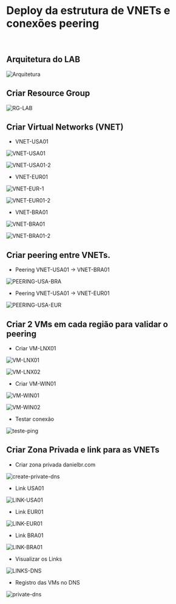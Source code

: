 # Deploy da estrutura de VNETs e conexões peering

&nbsp;
&nbsp;
&nbsp;
&nbsp;
&nbsp;

## Arquitetura do LAB

![Arquitetura](https://github.com/danielmagevski/azure-labs/assets/10622331/182fc597-6e07-4949-bd62-4fda465cf388)

## Criar Resource Group
![RG-LAB](https://github.com/danielmagevski/azure-labs/assets/10622331/1a9e338b-5e74-4a19-ade2-7aa63f42b7a9)


## Criar Virtual Networks (VNET)

* VNET-USA01
  
![VNET-USA01](https://github.com/danielmagevski/azure-labs/assets/10622331/40bb7611-2628-411b-9053-04efdbfc4e86)

![VNET-USA01-2](https://github.com/danielmagevski/azure-labs/assets/10622331/2545fbd0-1669-4b24-a6e3-80d82096d882)

* VNET-EUR01

![VNET-EUR-1](https://github.com/danielmagevski/azure-labs/assets/10622331/2a60d23e-55a1-44c1-ab50-be6e8f874db0)

![VNET-EUR01-2](https://github.com/danielmagevski/azure-labs/assets/10622331/1dd811e8-0306-4595-9b1b-2cd6e305e353)

* VNET-BRA01

![VNET-BRA01](https://github.com/danielmagevski/azure-labs/assets/10622331/f555e78d-ce44-479b-a797-164f29383df3)

![VNET-BRA01-2](https://github.com/danielmagevski/azure-labs/assets/10622331/9e98623e-e5ed-4ad5-acdb-859a963736fb)

## Criar peering entre VNETs.

* Peering VNET-USA01 -> VNET-BRA01

![PEERING-USA-BRA](https://github.com/danielmagevski/azure-labs/assets/10622331/04746ff5-9651-482f-9c4d-37986819810a)

* Peering VNET-USA01 -> VNET-EUR01

![PEERING-USA-EUR](https://github.com/danielmagevski/azure-labs/assets/10622331/f62ace80-5264-4eb9-9ffe-3efb1d861892)

## Criar 2 VMs em cada região para validar o peering

* Criar VM-LNX01

![VM-LNX01](https://github.com/danielmagevski/azure-labs/assets/10622331/14fb7b62-70d3-4ce4-b521-250b6b8b72ac)

![VM-LNX02](https://github.com/danielmagevski/azure-labs/assets/10622331/9f0036c5-8fc7-44dd-ae64-0af27ab78479)

* Criar VM-WIN01

![VM-WIN01](https://github.com/danielmagevski/azure-labs/assets/10622331/e3e8114d-ef06-4304-8a05-aaa7d9c689cc)

![VM-WIN02](https://github.com/danielmagevski/azure-labs/assets/10622331/5b90bc74-c67e-43cb-861b-22b68a1c0599)

* Testar conexão

![teste-ping](https://github.com/danielmagevski/azure-labs/assets/10622331/f2c0f21e-1f37-4698-a778-1c333b941a13)


## Criar Zona Privada e link para as VNETs

* Criar zona privada danielbr.com

![create-private-dns](https://github.com/danielmagevski/azure-labs/assets/10622331/27c4ae34-f120-488e-944c-73950a586f69)

* Link USA01

![LINK-USA01](https://github.com/danielmagevski/azure-labs/assets/10622331/79b5ab32-327d-49a9-9d92-020163fe506d)

* Link EUR01

![LINK-EUR01](https://github.com/danielmagevski/azure-labs/assets/10622331/934e0e62-a531-4af0-8266-4d49cd5e211c)

* Link BRA01

![LINK-BRA01](https://github.com/danielmagevski/azure-labs/assets/10622331/31ff616e-5d64-40e9-a77c-e40a2aa924d1)

* Visualizar os Links

![LINKS-DNS](https://github.com/danielmagevski/azure-labs/assets/10622331/fc4ce250-6f7e-428c-ab81-90aafd9830ae)


* Registro das VMs no DNS

![private-dns](https://github.com/danielmagevski/azure-labs/assets/10622331/a6b6dd3e-aacf-42b9-850b-64916f953826)



